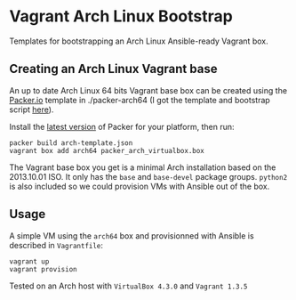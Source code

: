 # Vagrant Arch Linux Bootstrap

Templates for bootstrapping an Arch Linux Ansible-ready Vagrant box.

## Creating an Arch Linux Vagrant base

An up to date Arch Linux 64 bits Vagrant base box can be created using the
[Packer.io](http://packer.io) template in ./packer-arch64 (I got the template
and bootstrap script [here](https://github.com/elasticdog/packer-arch)).

Install the [latest version](http://www.packer.io/downloads.html) of Packer for your platform, then run:

```
packer build arch-template.json
vagrant box add arch64 packer_arch_virtualbox.box
```

The Vagrant base box you get is a minimal Arch installation based on the 2013.10.01 ISO.
It only has the `base` and `base-devel` package groups.  `python2` is also included so we 
could provision VMs with Ansible out of the box.

## Usage

A simple VM using the `arch64` box and provisionned with Ansible is described in `Vagrantfile`:

```
vagrant up
vagrant provision
```

Tested on an Arch host with `VirtualBox 4.3.0` and `Vagrant 1.3.5`
